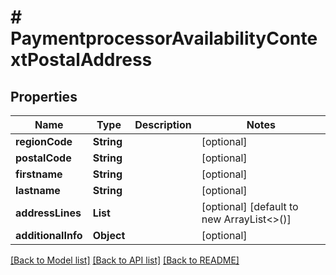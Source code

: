 # # PaymentprocessorAvailabilityContextPostalAddress


## Properties 


Name | Type | Description | Notes
------------ | ------------- | ------------- | -------------
**regionCode**| **String** |   | [optional]
**postalCode**| **String** |   | [optional]
**firstname**| **String** |   | [optional]
**lastname**| **String** |   | [optional]
**addressLines**| **List<String>** |   | [optional] [default to new ArrayList<>()]
**additionalInfo**| **Object** |   | [optional]


[[Back to Model list]](../../README.md#models) [[Back to API list]](../../README.md#endpoints) [[Back to README]](../../README.md)

